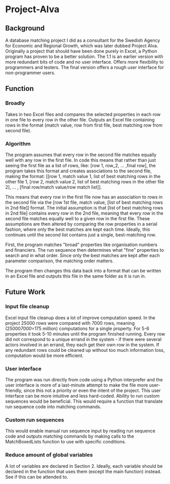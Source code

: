 # Project-Alva

## Background
A database matching project I did as a consultant for the Swedish Agency for Economic and Regional Growth, which was later dubbed Project Alva.
Originally a project that should have been done purely in Excel, a Python program has proven to be a better solution. The 1.1 is an earlier version with more redundant bits of code and no user interface. Offers more flexibility to programmers and testers. The final version offers a rough user interface for non-programmer users.

## Function

### Broadly
Takes in two Excel files and compares the selected properties in each row in one file to every row in the other file. Outputs an Excel file containing rows in the format (match value, row from first file, best matching row from second file).

### Algorithm
The program assumes that every row in the second file matches equally well with any row in the first file. In code this means that rather than just seeing the first file as a list of rows, like: [row 1, row_2, ... ,final row], the program takes this format and creates associations to the second file, making the format: [[row 1, match value 1, list of best matching rows in the other file 1, [row 2, match value 2, list of best matching rows in the other file 2], ... , [final row/match value/row match list]].

This means that every row in the first file now has an association to rows in the second file via the [row 1st file, match value, [list of best matching rows in 2nd file]] format. The initial assumption is that [list of best matching rows in 2nd file] contains every row in the 2nd file, meaning that every row in the second file matches equally well to a given row in the first file. These assumptions are then altered by comparing the row properties in a serial fashion, where only the best matches are kept each time. Ideally, this continues until the second list contains just a single, best-matching row.

First, the program matches "broad" properties like organisation numbers and financiers. The run sequence then determines what "fine" properties to search and in what order. Since only the best matches are kept after each parameter comparison, the matching order matters.

The program then changes this data back into a format that can be written in an Excel file and outputs this file in the same folder as it is run in.

## Future Work

### Input file cleanup
Excel input file cleanup does a lot of improve computation speed. In the project 25000 rows were compared with 7000 rows, meaning (25000*7000*=175 million) computations for a single property. For 5-6 properties it took 5-10 minutes until the program finished running. Every row did not correspond to a unique errand in the system - if there were several actors involved in an errand, they each get their own row in the system. If any redundant rows could be cleaned up without too much information loss, computation would be more efficient.

### User interface
The program was run directly from code using a Python interprefer and the user interface is more of a last-minute attempt to make the file more user-friendly, since this not a priority or even the intent of the project. This user interface can be more intuitive and less hard-coded. Ability to run custom sequences would be beneficial. This would require a function that translate run sequence code into matching commands. 

### Custom run sequences
This would enable manual run sequence input by reading run sequence code and outputs matching commands by making calls to the MatchBoxedLists function to use with specific conditions.

### Reduce amount of global variables
A lot of variables are declared in Section 2. Ideally, each variable should be declared in the function that uses them (except the main function) instead. See if this can be attended to.
